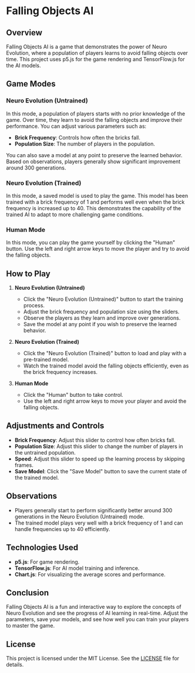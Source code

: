 # Falling Objects AI

## Overview

Falling Objects AI is a game that demonstrates the power of Neuro Evolution, where a population of players learns to avoid falling objects over time. This project uses p5.js for the game rendering and TensorFlow.js for the AI models.

## Game Modes

### Neuro Evolution (Untrained)

In this mode, a population of players starts with no prior knowledge of the game. Over time, they learn to avoid the falling objects and improve their performance. You can adjust various parameters such as:

- **Brick Frequency**: Controls how often the bricks fall.
- **Population Size**: The number of players in the population.

You can also save a model at any point to preserve the learned behavior. Based on observations, players generally show significant improvement around 300 generations.

### Neuro Evolution (Trained)

In this mode, a saved model is used to play the game. This model has been trained with a brick frequency of 1 and performs well even when the brick frequency is increased up to 40. This demonstrates the capability of the trained AI to adapt to more challenging game conditions.

### Human Mode

In this mode, you can play the game yourself by clicking the "Human" button. Use the left and right arrow keys to move the player and try to avoid the falling objects.

## How to Play

1. **Neuro Evolution (Untrained)**

   - Click the "Neuro Evolution (Untrained)" button to start the training process.
   - Adjust the brick frequency and population size using the sliders.
   - Observe the players as they learn and improve over generations.
   - Save the model at any point if you wish to preserve the learned behavior.

2. **Neuro Evolution (Trained)**

   - Click the "Neuro Evolution (Trained)" button to load and play with a pre-trained model.
   - Watch the trained model avoid the falling objects efficiently, even as the brick frequency increases.

3. **Human Mode**
   - Click the "Human" button to take control.
   - Use the left and right arrow keys to move your player and avoid the falling objects.

## Adjustments and Controls

- **Brick Frequency**: Adjust this slider to control how often bricks fall.
- **Population Size**: Adjust this slider to change the number of players in the untrained population.
- **Speed**: Adjust this slider to speed up the learning process by skipping frames.
- **Save Model**: Click the "Save Model" button to save the current state of the trained model.

## Observations

- Players generally start to perform significantly better around 300 generations in the Neuro Evolution (Untrained) mode.
- The trained model plays very well with a brick frequency of 1 and can handle frequencies up to 40 efficiently.

## Technologies Used

- **p5.js**: For game rendering.
- **TensorFlow.js**: For AI model training and inference.
- **Chart.js**: For visualizing the average scores and performance.

## Conclusion

Falling Objects AI is a fun and interactive way to explore the concepts of Neuro Evolution and see the progress of AI learning in real-time. Adjust the parameters, save your models, and see how well you can train your players to master the game.

## License

This project is licensed under the MIT License. See the [LICENSE](LICENSE) file for details.

